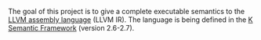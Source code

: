 The goal of this project is to give a complete executable semantics to the [LLVM assembly language](http://llvm.org/docs/LangRef.html) (LLVM IR). The language is being defined in the [K Semantic Framework](http://k-framework.org) (version 2.6-2.7).
